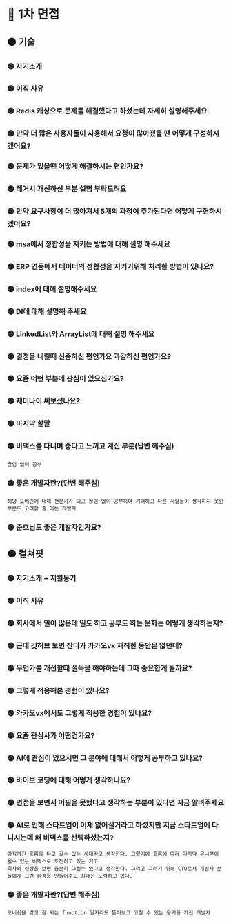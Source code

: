 # 🔴 1차 면접

## 🟠 기술

### 🟢 자기소개

### 🟢 이직 사유

### 🟢 Redis 캐싱으로 문제를 해결했다고 하셨는데 자세히 설명해주세요

### 🟢 만약 더 많은 사용자들이 사용해서 요청이 많아졌을 땐 어떻게 구성하시겠어요?

### 🟢 문제가 있을땐 어떻게 해결하시는 편인가요?

### 🟢 레거시 개선하신 부분 설명 부탁드려요

### 🟢 만약 요구사항이 더 많아져서 5개의 과정이 추가된다면 어떻게 구현하시겠어요?

### 🟢 msa에서 정합성을 지키는 방법에 대해 설명 해주세요

### 🟢 ERP 연동에서 데이터의 정합성을 지키기위해 처리한 방법이 있나요?

### 🟢 index에 대해 설명해주세요

### 🟢 DI에 대해 설명해 주세요

### 🟢 LinkedList와 ArrayList에 대해 설명 해주세요

### 🟢 결정을 내릴때 신중하신 편인가요 과감하신 편인가요?

### 🟢 요즘 어떤 부분에 관심이 있으신가요?

### 🟢 제미나이 써보셨나요?

### 🟢 마지막 할말

### 🟢 비댁스를 다니며 좋다고 느끼고 계신 부분(답변 해주심)

```text
끊임 없이 공부
```

### 🟢 좋은 개발자란?(단변 해주심)

```text
해당 도메인에 대해 전문가가 되고 끊임 없이 공부하여 기여하고 다른 사람들이 생각하지 못한 부분도 고려할 줄 아는 개발자
```

### 🟢 준호님도 좋은 개발자인가요?

## 🟠 컬쳐핏

### 🟢 자기소개 + 지원동기

### 🟢 이직 사유

### 🟢 회사에서 일이 많은데 일도 하고 공부도 하는 문화는 어떻게 생각하는지?

### 🟢 근데 깃허브 보면 잔디가 카카오vx 재직한 동안은 없던데?

### 🟢 무언가를 개선할때 설득을 해야하는데 그때 중요한게 뭘까요?

### 🟢 그렇게 적용해본 경험이 있나요?

### 🟢 카카오vx에서도 그렇게 적용한 경험이 있나요?

### 🟢 요즘 관심사가 어떤건가요?

### 🟢 AI에 관심이 있으시면 그 분야에 대해서 어떻게 공부하고 있나요?

### 🟢 바이브 코딩에 대해 어떻게 생각하나요?

### 🟢 면접을 보면서 어필을 못했다고 생각하는 부분이 있다면 지금 알려주세요

### 🟢 AI로 인해 스타트업이 이제 없어질거라고 하셨지만 지금 스타트업에 다니시는데 왜 비댁스를 선택하셨는지?

```text
아직까진 흐름을 타고 갈수 있는 세대라고 생각한다. 그렇기에 흐름에 따라 마지막 유니콘이 될수 있는 비댁스로 도전하고 있는 거고
회사의 성장을 보면 충분히 그럴수 있다고 생각한다. 그리고 그러기 위해 CTO로서 개발자 분들에게 그런 환경을 만들어주고 최대한 노력하고 있다.
```

### 🟢 좋은 개발자란?(답변 해주심)

```text
오너쉽을 갖고 잘 되는 function 일지라도 뜯어보고 고칠 수 있는 용기를 가진 개발자
```
